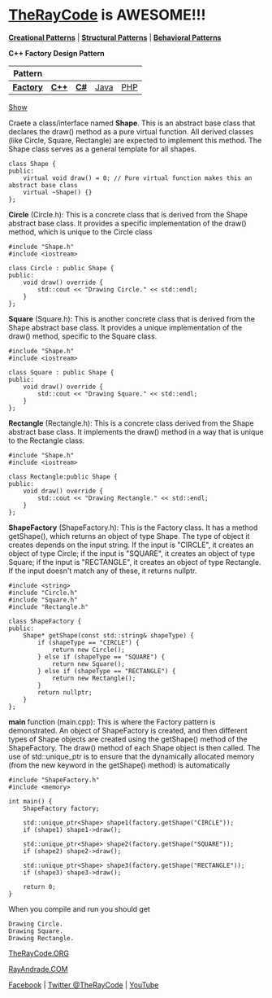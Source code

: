 # [TheRayCode](../../../README.md) is AWESOME!!!

**[Creational Patterns](../README.md)** | **[Structural Patterns](../../Structural/README.md)** | **[Behavioral Patterns](../../Behavioral/README.md)**

**C++ Factory Design Pattern**

|**Pattern**|   |   |   |   |
|---|---|---|---|---|
| **[Factory](../Factory/README.md)**  | [**C++**](../../../CPP/Creational/Builder/README.md) | [**C#**](../../../Csharp/Creational/Builder/README.md) | [Java](../../../Java/Creational/Builder/README.md) | [PHP](../../../PHP/Creational/Builder/README.md) |

[Show](./script/page01.md)

Craete a class/interface named **Shape**.
This is an abstract base class that declares the draw() method as a pure virtual function. All derived classes (like Circle, Square, Rectangle) are expected to implement this method. The Shape class serves as a general template for all shapes.

```
class Shape { 
public:
    virtual void draw() = 0; // Pure virtual function makes this an abstract base class
    virtual ~Shape() {}
};
```
**Circle** (Circle.h): This is a concrete class that is derived from the Shape abstract base class. It provides a specific implementation of the draw() method, which is unique to the Circle class

```
#include "Shape.h"
#include <iostream>

class Circle : public Shape { 
public:
    void draw() override {
        std::cout << "Drawing Circle." << std::endl;
    }
};
```

**Square** (Square.h): This is another concrete class that is derived from the Shape abstract base class. It provides a unique implementation of the draw() method, specific to the Square class.

```
#include "Shape.h"
#include <iostream>

class Square : public Shape { 
public:
    void draw() override {
        std::cout << "Drawing Square." << std::endl;
    }
};
```
**Rectangle** (Rectangle.h): This is a concrete class derived from the Shape abstract base class. It implements the draw() method in a way that is unique to the Rectangle class.

```
#include "Shape.h"
#include <iostream>

class Rectangle:public Shape {  
public:
    void draw() override {
        std::cout << "Drawing Rectangle." << std::endl;
    }
};
```
**ShapeFactory** (ShapeFactory.h): This is the Factory class. It has a method getShape(), which returns an object of type Shape. The type of object it creates depends on the input string. If the input is "CIRCLE", it creates an object of type Circle; if the input is "SQUARE", it creates an object of type Square; if the input is "RECTANGLE", it creates an object of type Rectangle. If the input doesn't match any of these, it returns nullptr.

```
#include <string>
#include "Circle.h"
#include "Square.h"
#include "Rectangle.h"

class ShapeFactory { 
public:
    Shape* getShape(const std::string& shapeType) {
        if (shapeType == "CIRCLE") {
            return new Circle();
        } else if (shapeType == "SQUARE") {
            return new Square();
        } else if (shapeType == "RECTANGLE") {
            return new Rectangle();
        }
        return nullptr;
    }
};
```
**main** function (main.cpp): This is where the Factory pattern is demonstrated. An object of ShapeFactory is created, and then different types of Shape objects are created using the getShape() method of the ShapeFactory. The draw() method of each Shape object is then called. The use of std::unique_ptr is to ensure that the dynamically allocated memory (from the new keyword in the getShape() method) is automatically 

```
#include "ShapeFactory.h"
#include <memory>

int main() {
    ShapeFactory factory;

    std::unique_ptr<Shape> shape1(factory.getShape("CIRCLE"));
    if (shape1) shape1->draw();

    std::unique_ptr<Shape> shape2(factory.getShape("SQUARE"));
    if (shape2) shape2->draw();

    std::unique_ptr<Shape> shape3(factory.getShape("RECTANGLE"));
    if (shape3) shape3->draw();
    
    return 0;
}

```

When you compile and run you should get

```
Drawing Circle.
Drawing Square.
Drawing Rectangle.
```

[TheRayCode.ORG](https://www.TheRayCode.org)

[RayAndrade.COM](https://www.RayAndrade.com)

[Facebook](https://www.facebook.com/TheRayCode/) | [Twitter @TheRayCode](https://www.twitter.com/TheRayCode/) | [YouTube](https://www.youtube.com/TheRayCode/)
